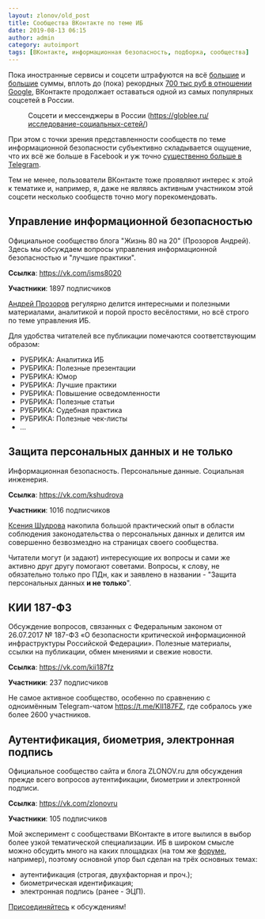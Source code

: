 ```yaml
---
layout: zlonov/old_post
title: Сообщества ВКонтакте по теме ИБ
date: 2019-08-13 06:15
author: admin
category: autoimport
tags: [ВКонтакте, информационная безопасность, подборка, сообщества]
---
```


Пока иностранные сервисы и соцсети штрафуются на всё <a href="https://hitech.newsru.com/article/12apr2019/fb_fine">большие</a> и <a href="https://hitech.newsru.com/article/05apr2019/twitter_fine">большие</a> суммы, вплоть до (пока) рекордных <a href="http://www.rkn.gov.ru/news/rsoc/news68466.htm">700 тыс руб в отношении Google</a>, ВКонтакте продолжает оставаться одной из самых популярных соцсетей в России.


<!-- wp:image {"id":73005} -->
<figure class="wp-block-image"><img src="/assets/uploads/Соцсети-и-мессенджеры-в-России.jpg" alt="" class="wp-image-73005"/><figcaption>Соцсети и мессенджеры в России (<a href="https://globlee.ru/исследование-социальных-сетей/">https://globlee.ru/исследование-социальных-сетей/</a>)</figcaption></figure>
<!-- /wp:image -->


При этом с точки зрения представленности сообществ по теме информационной безопасности субъективно складывается ощущение, что их всё же больше в Facebook и уж точно <a href="https://zlonov.ru/telegram-security-list-hy2019/">существенно больше в Telegram</a>.



Тем не менее, пользователи ВКонтакте тоже проявляют интерес к этой к тематике и, например, я, даже не являясь активным участником этой соцсети несколько сообществ точно могу порекомендовать.


<!-- wp:heading -->
<h2>Управление информационной безопасностью</h2>
<!-- /wp:heading -->


Официальное сообщество блога "Жизнь 80 на 20" (Прозоров Андрей). Здесь мы обсуждаем вопросы управления информационной безопасностью и "лучшие практики".



<strong>Ссылка</strong>: <a href="https://vk.com/isms8020">https://vk.com/isms8020</a>



<strong>Участники</strong>: 1897 подписчиков



<a href="http://80na20.blogspot.com">Андрей Прозоров</a> регулярно делится интересными и полезными материалами, аналитикой и порой просто весёлостями, но всё строго по теме управления ИБ.



Для удобства читателей все публикации помечаются соответствующим образом:



<ul><li>РУБРИКА: Аналитика ИБ</li><li>РУБРИКА: Полезные презентации</li><li>РУБРИКА: Юмор</li><li>РУБРИКА: Лучшие практики</li><li>РУБРИКА: Повышение осведомленности</li><li>РУБРИКА: Полезные статьи</li><li>РУБРИКА: Судебная практика</li><li>РУБРИКА: Полезные чек-листы</li><li>...</li></ul>


<!-- wp:heading -->
<h2>Защита персональных данных и не только</h2>
<!-- /wp:heading -->


Информационная безопасность. Персональные данные. Социальная инженерия.



<strong>Ссылка</strong>: <a href="https://vk.com/kshudrova">https://vk.com/kshudrova</a>



<strong>Участники</strong>: 1016 подписчиков



<a href="http://shudrova.blogspot.com">Ксения Шудрова</a> накопила большой практический опыт в области соблюдения законодательства о персональных данных и делится им совершенно безвозмездно на страницах своего сообщества.



Читатели могут (и задают) интересующие их вопросы и сами же активно друг другу помогают советами. Вопросы, к слову, не обязательно только про ПДн, как и заявлено в названии - "Защита персональных данных <strong>и не только</strong>".


<!-- wp:heading -->
<h2>КИИ 187-ФЗ</h2>
<!-- /wp:heading -->


Обсуждение вопросов, связанных с Федеральным законом от 26.07.2017 № 187-ФЗ «О безопасности критической информационной инфраструктуры Российской Федерации». Полезные материалы, ссылки на публикации, обмен мнениями и свежие новости.



<strong>Ссылка</strong>: <a href="https://vk.com/kii187fz">https://vk.com/kii187fz</a>



<strong>Участники</strong>: 237 подписчиков



Не самое активное сообщество, особенно по сравнению с одноимённым Telegram-чатом <a href="https://t.me/KII187FZ">https://t.me/KII187FZ</a>, где собралось уже более 2600 участников. 


<!-- wp:heading -->
<h2>Аутентификация, биометрия, электронная подпись</h2>
<!-- /wp:heading -->


Официальное сообщество сайта и блога&nbsp;ZLONOV.ru&nbsp;для обсуждения прежде всего вопросов аутентификации, биометрии и электронной подписи.



<strong>Ссылка</strong>: <a href="https://vk.com/zlonovru">https://vk.com/zlonovru</a>



<strong>Участники</strong>: 105 подписчиков



Мой эксперимент с сообществами ВКонтакте в итоге вылился в выбор более узкой тематической специализации. ИБ в широком смысле можно обсудить много на каких площадках (на том же <a href="https://rucybersecurity.ru/signup">форуме</a>, например), поэтому основной упор был сделан на трёх основных темах: 



<ul><li>аутентификация (строгая, двухфакторная и проч.);</li><li>биометрическая идентификация;</li><li>электронная подпись (ранее - ЭЦП).</li></ul>



<a href="https://vk.com/zlonovru">Присоединяйтесь</a> к обсуждениям!

